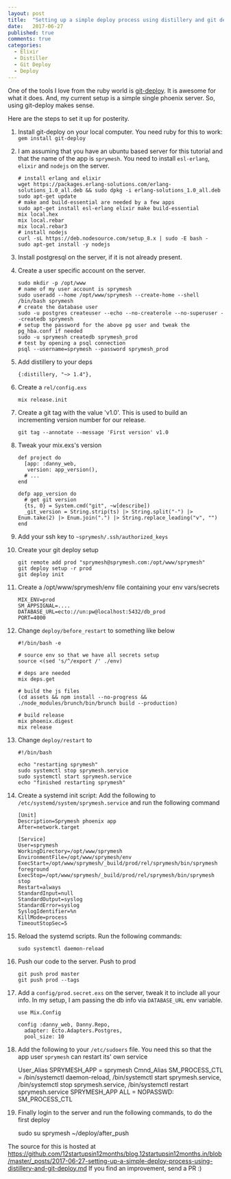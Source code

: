 ```yaml
---
layout: post
title:  "Setting up a simple deploy process using distillery and git deploy"
date:   2017-06-27
published: true
comments: true
categories:
  - Elixir
  - Distiller
  - Git Deploy
  - Deploy
---
```


One of the tools I love from the ruby world is [git-deploy](https://github.com/mislav/git-deploy). It is awesome for what it does.
And, my current setup is a simple single phoenix server. So, using git-deploy makes sense.

Here are the steps to set it up for posterity.

 1. Install git-deploy on your local computer. You need ruby for this to work: `gem install git-deploy`
 2. I am assuming that you have an ubuntu based server for this tutorial and that the name of the app is `sprymesh`. You need to install `esl-erlang`, `elixir` and `nodejs` on the server.

        # install erlang and elixir
        wget https://packages.erlang-solutions.com/erlang-solutions_1.0_all.deb && sudo dpkg -i erlang-solutions_1.0_all.deb
        sudo apt-get update
        # make and build-essential are needed by a few apps
        sudo apt-get install esl-erlang elixir make build-essential
        mix local.hex
        mix local.rebar
        mix local.rebar3
        # install nodejs
        curl -sL https://deb.nodesource.com/setup_8.x | sudo -E bash -
        sudo apt-get install -y nodejs

 3. Install postgresql on the server, if it is not already present.
 3. Create a user specific account on the server.

        sudo mkdir -p /opt/www
        # name of my user account is sprymesh
        sudo useradd --home /opt/www/sprymesh --create-home --shell /bin/bash sprymesh
        # create the database user
        sudo -u postgres createuser --echo --no-createrole --no-superuser --createdb sprymesh
        # setup the password for the above pg user and tweak the pg_hba.conf if needed
        sudo -u sprymesh createdb sprymesh_prod
        # test by opening a psql connection
        psql --username=sprymesh --password sprymesh_prod

 4. Add distillery to your deps

        {:distillery, "~> 1.4"},

 5. Create a `rel/config.exs`

        mix release.init

 5. Create a git tag with the value 'v1.0'. This is used to build an incrementing version number for our release.

        git tag --annotate --message 'First version' v1.0

 5. Tweak your mix.exs's version

        def project do
          [app: :danny_web,
           version: app_version(),
          # ...
        end

        defp app_version do
          # get git version
          {ts, 0} = System.cmd("git", ~w[describe])
          _git_version = String.strip(ts) |> String.split("-") |> Enum.take(2) |> Enum.join(".") |> String.replace_leading("v", "")
        end

 6. Add your ssh key to `~sprymesh/.ssh/authorized_keys`
 6. Create your git deploy setup

        git remote add prod "sprymesh@sprymesh.com:/opt/www/sprymesh"
        git deploy setup -r prod
        git deploy init

 6. Create a /opt/www/sprymesh/env file containing your env vars/secrets

        MIX_ENV=prod
        SM_APPSIGNAL=....
        DATABASE_URL=ecto://un:pw@localhost:5432/db_prod
        PORT=4000

 6. Change `deploy/before_restart` to something like below

        #!/bin/bash -e

        # source env so that we have all secrets setup
        source <(sed 's/^/export /' ./env)

        # deps are needed
        mix deps.get

        # build the js files
        (cd assets && npm install --no-progress && ./node_modules/brunch/bin/brunch build --production)

        # build release
        mix phoenix.digest
        mix release

 7. Change `deploy/restart` to

        #!/bin/bash

        echo "restarting sprymesh"
        sudo systemctl stop sprymesh.service
        sudo systemctl start sprymesh.service
        echo "finished restarting sprymesh"

 8. Create a systemd init script: Add the following to `/etc/systemd/system/sprymesh.service` and run the following command

        [Unit]
        Description=Sprymesh phoenix app
        After=network.target

        [Service]
        User=sprymesh
        WorkingDirectory=/opt/www/sprymesh
        EnvironmentFile=/opt/www/sprymesh/env
        ExecStart=/opt/www/sprymesh/_build/prod/rel/sprymesh/bin/sprymesh foreground
        ExecStop=/opt/www/sprymesh/_build/prod/rel/sprymesh/bin/sprymesh stop
        Restart=always
        StandardInput=null
        StandardOutput=syslog
        StandardError=syslog
        SyslogIdentifier=%n
        KillMode=process
        TimeoutStopSec=5

 9. Reload the systemd scripts. Run the following commands:

        sudo systemctl daemon-reload

 9. Push our code to the server. Push to prod

        git push prod master
        git push prod --tags

 9. Add a `config/prod.secret.exs` on the server, tweak it to include all your info. In my setup, I am passing the db info via `DATABASE_URL` env variable.

        use Mix.Config

        config :danny_web, Danny.Repo,
          adapter: Ecto.Adapters.Postgres,
          pool_size: 10

 11. Add the following to your `/etc/sudoers` file. You need this so that the app user `sprymesh` can restart its' own service

        User_Alias      SPRYMESH_APP = sprymesh
        Cmnd_Alias      SM_PROCESS_CTL = /bin/systemctl daemon-reload, /bin/systemctl start sprymesh.service, /bin/systemctl stop sprymesh.service, /bin/systemctl restart sprymesh.service
        SPRYMESH_APP  ALL = NOPASSWD: SM_PROCESS_CTL

 10. Finally login to the server and run the following commands, to do the first deploy

        sudo su sprymesh
        ~/deploy/after_push

The source for this is hosted at https://github.com/12startupsin12months/blog.12startupsin12months.in/blob/master/_posts/2017-06-27-setting-up-a-simple-deploy-process-using-distillery-and-git-deploy.md
If you find an improvement, send a PR :)
